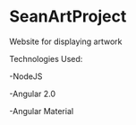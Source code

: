 # SeanArtProject

Website for displaying artwork

Technologies Used:

-NodeJS

-Angular 2.0

-Angular Material
